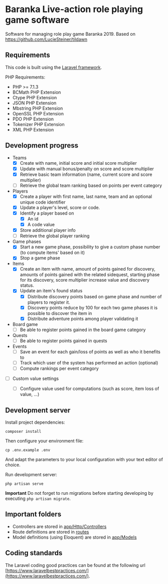 # Baranka Live-action role playing game software
Software for managing role play game Baranka 2019. Based on https://github.com/LucieSteiner/tildawn


## Requirements
This code is built using the [Laravel framework](https://laravel.com).

PHP Requirements:
- PHP >= 7.1.3
- BCMath PHP Extension
- Ctype PHP Extension
- JSON PHP Extension
- Mbstring PHP Extension
- OpenSSL PHP Extension
- PDO PHP Extension
- Tokenizer PHP Extension
- XML PHP Extension

## Development progress
- Teams
  - [x] Create with name, initial score and initial score multiplier
  - [x] Update with manual bonus/penalty on score and score multiplier
  - [x] Retrieve basic team information (name, current score and score multiplier)
  - [ ] Retrieve the global team ranking based on points per event category
- Players
  - [x] Create a player with first name, last name, team and an optional unique code identifier
  - [x] Update a player's level, score or code.
  - [x] Identify a player based on
    - [x] An id
    - [x] A code value
  - [x] Store additional player info
  - [ ] Retrieve the global player ranking
- Game phases
  - [x] Start a new game phase, possibility to give a custom phase number (to compute items' based on it)
  - [x] Stop a game phase
- Items
  - [x] Create an item with name, amount of points gained for discovery, amounts of points gained with the related sidequest, starting phase for its discovery, score multiplier increase value and discovery status.
  - [x] Update an item's found status
    - [x] Distribute discovery points based on game phase and number of players to register it.
    - [x] Discovery points reduce by 100 for each two game phases it is possible to discover the item in
    - [x] Distribute adventure points among player validating it
- Board game
  - [ ] Be able to register points gained in the board game category
- Quests
  - [ ] Be able to register points gained in quests
- Events
  - [ ] Save an event for each gain/loss of points as well as who it benefits to
  - [ ] Track which user of the system has performed an action (optional)
  - [ ] Compute rankings per event category
- [ ] Custom value settings
  - [ ] Configure value used for computations (such as score, item loss of value, ...)



## Development server
Install project dependencies:

`composer install`

Then configure your environment file:

`cp .env.example .env`

And adapt the parameters to your local configuration with your text editor of choice.

Run development server:

`php artisan serve`

**Important**
Do not forget to run migrations before starting developing by executing `php artisan migrate`.

## Important folders

- Controllers are stored in [app/Http/Controllers](./app/Http/Controllers)
- Route definitions are stored in [routes](./routes)
- Model definitions (using Eloquent) are stored in [app/Models](./app/Models)

## Coding standards

The Laravel coding good practices can be found at the following url [https://www.laravelbestpractices.com/](https://www.laravelbestpractices.com/).